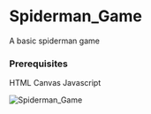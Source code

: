 # Spiderman_Game

A basic spiderman game  



### Prerequisites

HTML Canvas
Javascript

![Spiderman_Game](https://user-images.githubusercontent.com/49212354/86450963-e3262400-bd37-11ea-965a-543cfc1b2492.png)
